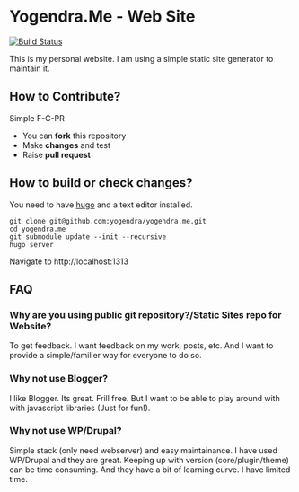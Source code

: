 # Yogendra.Me - Web Site

[![Build Status](https://travis-ci.org/yogendra/yogendra.me.svg?branch=master)](https://travis-ci.org/yogendra/yogendra.me)

This is my personal website. I am using a simple static site generator to 
maintain it. 

## How to Contribute?

Simple F-C-PR

* You can **fork** this repository
* Make **changes** and test
* Raise **pull request**

## How to build or check changes?

You need to have [hugo](https://gohugo.io/) and a text editor installed.

```shell
git clone git@github.com:yogendra/yogendra.me.git
cd yogendra.me
git submodule update --init --recursive
hugo server
```

Navigate to http://localhost:1313


##  FAQ
### Why are you using public git repository?/Static Sites repo for Website?

To get feedback. I want feedback on my work, posts, etc. And I want to provide a
simple/familier way for everyone to do so.

### Why not use Blogger?
I like Blogger. Its great. Frill free. But I want to be able to play around with
with javascript libraries (Just for fun!).

### Why not use WP/Drupal?
Simple stack (only need webserver) and easy maintainance. I have used WP/Drupal
and they are great. Keeping up with version (core/plugin/theme) can be time
consuming. And they have a bit of learning curve. I have limited time.
